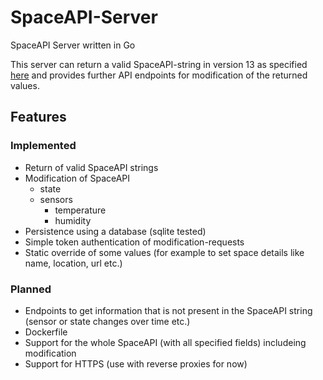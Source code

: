 # SpaceAPI-Server
SpaceAPI Server written in Go

This server can return a valid SpaceAPI-string in version 13 as specified 
[here](https://spacedirectory.org/pages/docs.html]) and provides further API endpoints for modification of the returned values.

## Features

### Implemented

*  Return of valid SpaceAPI strings
*  Modification of SpaceAPI
    *  state
    *  sensors
        *  temperature
        *  humidity
*  Persistence using a database (sqlite tested)
*  Simple token authentication of modification-requests
*  Static override of some values (for example to set space details like name, location, url etc.)

### Planned

*  Endpoints to get information that is not present in the SpaceAPI string (sensor or state changes over time etc.)
*  Dockerfile
*  Support for the whole SpaceAPI (with all specified fields) includeing modification
*  Support for HTTPS (use with reverse proxies for now)
